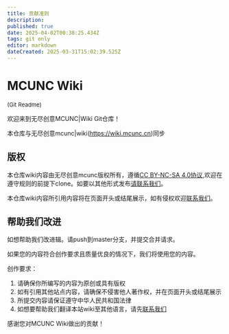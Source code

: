 ```yaml
---
title: 贡献准则
description: 
published: true
date: 2025-04-02T00:38:25.434Z
tags: git only
editor: markdown
dateCreated: 2025-03-31T15:02:39.525Z
---
```


# MCUNC Wiki
<font size="2">(Git Readme)</font>

欢迎来到无尽创意MCUNC|Wiki Git仓库！

本仓库与无尽创意mcunc|wiki(https://wiki.mcunc.cn)同步

## 版权
本仓库wiki内容由无尽创意mcunc版权所有，遵循[CC BY-NC-SA 4.0协议](https://creativecommons.org/licenses/by-nc-sa/4.0/deed.zh-hans),欢迎在遵守规则的前提下clone。如要以其他形式发布[请联系我们](./联系我们.md)。

本仓库wiki内容所引用内容将在页面开头或结尾展示，如有侵权欢迎[联系我们](./联系我们.md)。

## 帮助我们改进
如想帮助我们改进辑。请push到master分支，并提交合并请求。

如果您的内容符合创作要求且质量优良的情况下，我们将使用您的内容。

创作要求：

1. 请确保你所编写的内容为原创或具有版权
2. 如有引用其他站点内容，请确保不侵害他人著作权，并在页面开头或结尾展示
3. 所提交内容请保证遵守中华人民共和国法律
4. 如想要帮助我们翻译本站wiki至其他语言，请先[联系我们](./联系我们.md)

感谢您对MCUNC Wiki做出的贡献！